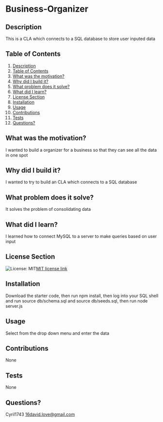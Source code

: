 # Business-Organizer
  ## Description
  This is a CLA which connects to a SQL database to store user inputed data
  ## Table of Contents
  1. [Description](#description)
  2. [Table of Contents](#table-of-contents)
  3. [What was the motivation?](#what-was-the-motivation)
  4. [Why did I build it?](#why-did-i-build-it)
  5. [What problem does it solve?](#what-problem-does-it-solve)
  6. [What did I learn?](#what-did-i-learn)
  7. [License Section](#license-section)
  8. [Installation](#installation)
  9. [Usage](#usage)
  10. [Contributions](#contributions)
  11. [Tests](#tests)
  12. [Questions?](#questions)
  ## What was the motivation?
  I wanted to build a organizer for a business so that they can see all the data in one spot
  ## Why did I build it?
  I wanted to try to build an CLA which connects to a SQL database
  ## What problem does it solve?
  It solves the problem of consolidating data
  ## What did I learn?
  I learned how to connect MySQL to a server to make queries based on user input
  ## License Section
  ![License: MIT](https://img.shields.io/badge/License-MIT-yellow.svg)[MIT license link](https://opensource.org/licenses/MIT)
  ## Installation
  Download the starter code, then run npm install, then log into your SQL shell and run source db/schema.sql and source db/seeds.sql, then run node server.js
  ## Usage
  Select from the drop down menu and enter the data
  ## Contributions
  None
  ## Tests
  None
  ## Questions?
  Cyril1743
  16david.love@gmail.com
